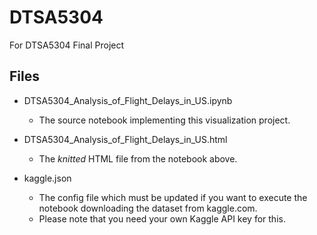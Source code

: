 # DTSA5304
For DTSA5304 Final Project

## Files

- DTSA5304_Analysis_of_Flight_Delays_in_US.ipynb
  - The source notebook implementing this visualization project.

- DTSA5304_Analysis_of_Flight_Delays_in_US.html
  - The *knitted* HTML file from the notebook above.

- kaggle.json
  - The config file which must be updated if you want to execute the notebook downloading the dataset from kaggle.com.
  - Please note that you need your own Kaggle API key for this.


